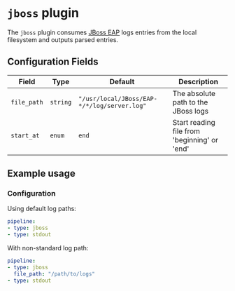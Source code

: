 # `jboss` plugin

The `jboss` plugin consumes [JBoss EAP](https://hadoop.apache.org/) logs entries from the local filesystem and outputs parsed entries.

## Configuration Fields

| Field | Type | Default | Description |
| --- | --- |--- | --- |
| `file_path` | `string` | `"/usr/local/JBoss/EAP-*/*/log/server.log"` | The absolute path to the JBoss logs |
| `start_at` | `enum` | `end` | Start reading file from 'beginning' or 'end' | 

## Example usage

### Configuration

Using default log paths:

```yaml
pipeline:
- type: jboss
- type: stdout

```

With non-standard log path:

```yaml
pipeline:
- type: jboss
  file_path: "/path/to/logs"
- type: stdout

```
